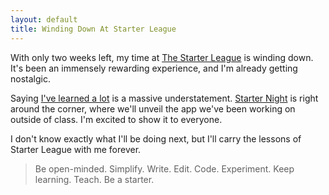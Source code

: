 ```yaml
---
layout: default
title: Winding Down At Starter League
---
```

With only two weeks left, my time at [The Starter League](http://starterleague.com) is winding down. It's been an immensely rewarding experience, and I'm already getting nostalgic.

Saying [I've learned a lot](http://dankim.org/starterleague/) is a massive understatement. [Starter Night](http://starternight.splashthat.com/) is right around the corner, where we'll unveil the app we've been working on outside of class. I'm excited to show it to everyone.

I don't know exactly what I'll be doing next, but I'll carry the lessons of Starter League with me forever.

>Be open-minded. Simplify. Write. Edit. Code. Experiment. Keep learning. Teach. Be a starter.